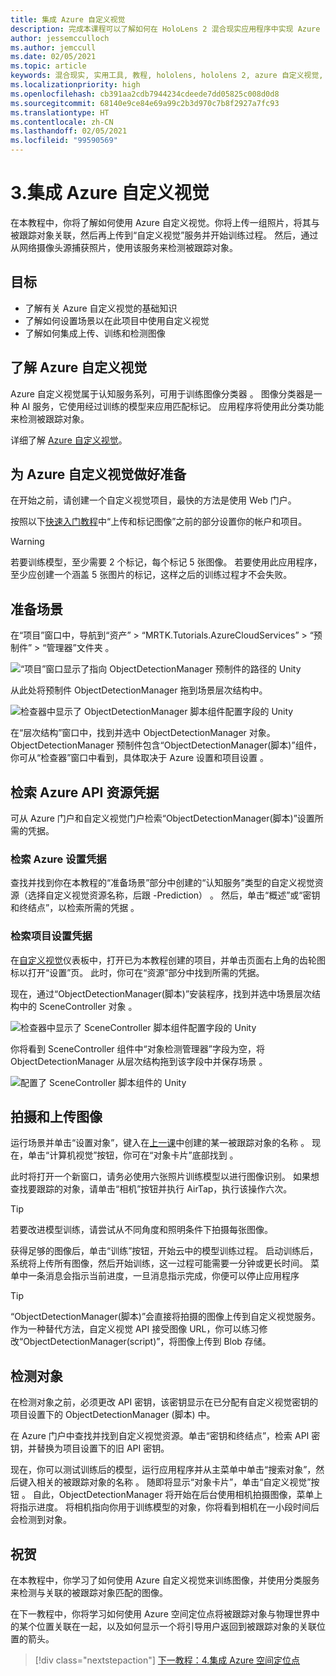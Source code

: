 ```yaml
---
title: 集成 Azure 自定义视觉
description: 完成本课程可以了解如何在 HoloLens 2 混合现实应用程序中实现 Azure 自定义视觉。
author: jessemcculloch
ms.author: jemccull
ms.date: 02/05/2021
ms.topic: article
keywords: 混合现实, 实用工具, 教程, hololens, hololens 2, azure 自定义视觉, azure 认知服务, azure 云服务, Windows 10
ms.localizationpriority: high
ms.openlocfilehash: cb391aa2cdb7944234cdeede7dd05825c008d0d8
ms.sourcegitcommit: 68140e9ce84e69a99c2b3d970c7b8f2927a7fc93
ms.translationtype: HT
ms.contentlocale: zh-CN
ms.lasthandoff: 02/05/2021
ms.locfileid: "99590569"
---
```

# <a name="3-integrating-azure-custom-vision"></a>3.集成 Azure 自定义视觉

在本教程中，你将了解如何使用 Azure 自定义视觉。你将上传一组照片，将其与被跟踪对象关联，然后再上传到“自定义视觉”服务并开始训练过程。 然后，通过从网络摄像头源捕获照片，使用该服务来检测被跟踪对象。

## <a name="objectives"></a>目标

* 了解有关 Azure 自定义视觉的基础知识
* 了解如何设置场景以在此项目中使用自定义视觉
* 了解如何集成上传、训练和检测图像

## <a name="understanding-azure-custom-vision"></a>了解 Azure 自定义视觉

Azure 自定义视觉属于认知服务系列，可用于训练图像分类器 。 图像分类器是一种 AI 服务，它使用经过训练的模型来应用匹配标记。 应用程序将使用此分类功能来检测被跟踪对象。

详细了解 [Azure 自定义视觉](/azure/cognitive-services/custom-vision-service/home)。

## <a name="preparing-azure-custom-vision"></a>为 Azure 自定义视觉做好准备

在开始之前，请创建一个自定义视觉项目，最快的方法是使用 Web 门户。

按照以下[快速入门教程](/azure/cognitive-services/custom-vision-service/getting-started-build-a-classifier#choose-training-images)中“上传和标记图像”之前的部分设置你的帐户和项目。

> [!WARNING]
> 若要训练模型，至少需要 2 个标记，每个标记 5 张图像。 若要使用此应用程序，至少应创建一个涵盖 5 张图片的标记，这样之后的训练过程才不会失败。

## <a name="preparing-the-scene"></a>准备场景

在“项目”窗口中，导航到“资产” > “MRTK.Tutorials.AzureCloudServices” > “预制件” > “管理器”文件夹   。

![“项目”窗口显示了指向 ObjectDetectionManager 预制件的路径的 Unity](images/mr-learning-azure/tutorial3-section4-step1-1.png)

从此处将预制件 ObjectDetectionManager 拖到场景层次结构中。

![检查器中显示了 ObjectDetectionManager 脚本组件配置字段的 Unity](images/mr-learning-azure/tutorial3-section4-step1-2.png)

在“层次结构”窗口中，找到并选中 ObjectDetectionManager 对象。
ObjectDetectionManager 预制件包含“ObjectDetectionManager(脚本)”组件，你可从“检查器”窗口中看到，具体取决于 Azure 设置和项目设置 。

## <a name="retrieving-azure-api-resource-credentials"></a>检索 Azure API 资源凭据

可从 Azure 门户和自定义视觉门户检索“ObjectDetectionManager(脚本)”设置所需的凭据。

### <a name="retrieving-azure-settings-credentials"></a>检索 Azure 设置凭据

查找并找到你在本教程的“准备场景”部分中创建的“认知服务”类型的自定义视觉资源（选择自定义视觉资源名称，后跟 -Prediction） 。 然后，单击“概述”或“密钥和终结点”，以检索所需的凭据 。

### <a name="retrieving-project-settings-credentials"></a>检索项目设置凭据

在[自定义视觉](https://www.customvision.ai/projects)仪表板中，打开已为本教程创建的项目，并单击页面右上角的齿轮图标以打开“设置”页。 此时，你可在“资源”部分中找到所需的凭据。

现在，通过“ObjectDetectionManager(脚本)”安装程序，找到并选中场景层次结构中的 SceneController 对象 。

![检查器中显示了 SceneController 脚本组件配置字段的 Unity](images/mr-learning-azure/tutorial3-section4-step1-3.png)

你将看到 SceneController 组件中“对象检测管理器”字段为空，将 ObjectDetectionManager 从层次结构拖到该字段中并保存场景 。

![配置了 SceneController 脚本组件的 Unity](images/mr-learning-azure/tutorial3-section4-step1-4.png)

## <a name="take-and-upload-images"></a>拍摄和上传图像

运行场景并单击“设置对象”，键入在[上一课](mr-learning-azure-02.md)中创建的某一被跟踪对象的名称 。 现在，单击“计算机视觉”按钮，你可在“对象卡片”底部找到 。

此时将打开一个新窗口，请务必使用六张照片训练模型以进行图像识别。 如果想查找要跟踪的对象，请单击“相机”按钮并执行 AirTap，执行该操作六次。

> [!TIP]
> 若要改进模型训练，请尝试从不同角度和照明条件下拍摄每张图像。

获得足够的图像后，单击“训练”按钮，开始云中的模型训练过程。 启动训练后，系统将上传所有图像，然后开始训练，这一过程可能需要一分钟或更长时间。 菜单中一条消息会指示当前进度，一旦消息指示完成，你便可以停止应用程序

> [!TIP]
> “ObjectDetectionManager(脚本)”会直接将拍摄的图像上传到自定义视觉服务。 作为一种替代方法，自定义视觉 API 接受图像 URL，你可以练习修改“ObjectDetectionManager(script)”，将图像上传到 Blob 存储。

## <a name="detect-objects"></a>检测对象

在检测对象之前，必须更改 API 密钥，该密钥显示在已分配有自定义视觉密钥的项目设置下的 ObjectDetectionManager (脚本) 中。

在 Azure 门户中查找并找到自定义视觉资源。单击“密钥和终结点”，检索 API 密钥，并替换为项目设置下的旧 API 密钥。

现在，你可以测试训练后的模型，运行应用程序并从主菜单中单击“搜索对象”，然后键入相关的被跟踪对象的名称 。 随即将显示“对象卡片”，单击“自定义视觉”按钮 。 自此，ObjectDetectionManager 将开始在后台使用相机拍摄图像，菜单上将指示进度。 将相机指向你用于训练模型的对象，你将看到相机在一小段时间后会检测到对象。

## <a name="congratulations"></a>祝贺

在本教程中，你学习了如何使用 Azure 自定义视觉来训练图像，并使用分类服务来检测与关联的被跟踪对象匹配的图像。

在下一教程中，你将学习如何使用 Azure 空间定位点将被跟踪对象与物理世界中的某个位置关联在一起，以及如何显示一个将引导用户返回到被跟踪对象的关联位置的箭头。

> [!div class="nextstepaction"]
> [下一教程：4.集成 Azure 空间定位点](mr-learning-azure-04.md)